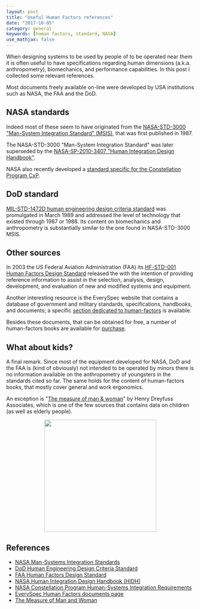 ```yaml
---
layout: post
title: "Useful Human Factors references"
date: "2017-10-05"
category: general
keywords: [human factors, standard, NASA]
use_mathjax: false
---
```


When designing systems to be used by people of to be operated near them it is often useful to have specifications regarding human dimensions (a.k.a. anthropometry), biomechanics, and performance capabilities. In this post I collected some relevant references.

Most documents freely available on-line were developed by USA institutions such as NASA, the FAA and the DoD.

## NASA standards

Indeed most of these seem to have originated from the [NASA-STD-3000 "Man-System Integration Standard" (MSIS)](NASA-STD-3000), that was first published in 1987.

The NASA-STD-3000 "Man-System Integration Standard" was later superseded by the [NASA-SP-2010-3407 "Human Integration Design Handbook"](NASA-SP-2010-3407).

NASA also recently developed a [standard specific for the Constellation Program CxP](CxP70024E).

## DoD standard

[MIL-STD-1472D human engineering design criteria standard](MIL-STD-1472) was promulgated in March 1989 and addressed the level of technology that existed through 1987 or 1988.
Its content on biomechanics and anthropometry is substantially similar to the one found in NASA-STD-3000 MSIS.

## Other sources

In 2003 the US Federal Aviation Administration (FAA) its [HF-STD-001 Human Factors Design Standard](HF-STD-001) released the with the intention of providing reference information to assist in the selection, analysis, design, development, and evaluation of new and modified systems and equipment.

Another interesting resource is the EverySpec website that contains a database of government and military standards, specifications, handbooks, and documents; a specific [section dedicated to human-factors](everyspec-HFAC) is available.

Besides these documents, that can be obtained for free, a number of human-factors books are available for [purchase](https://www.amazon.com/s/ref=nb_sb_noss_2?url=search-alias%3Dstripbooks&field-keywords=human+factors).

## What about kids?

A final remark. Since most of the equipment developed for NASA, DoD and the FAA is (kind of obviously) not intended to be operated by minors there is no information available on the anthropometry of youngsters in the standards cited so far. The same holds for the content of human-factors books, that mostly cover general and work ergonomics.

An exception is "[The measure of man & woman](dreyfuss_59)" by Henry Dreyfuss Associates, which is one of the few sources that contains data on children (as well as elderly people).

<div align="center"><img src='{{ site.url }}asset-bank/measure_of_man_and_woman.jpg' height='300pt'/></div>

## References

[NASA-STD-3000]: https://msis.jsc.nasa.gov/
[MIL-STD-1472]: http://quicksearch.dla.mil/qsDocDetails.aspx?ident_number=36903
[HF-STD-001]: www.tc.faa.gov/its/worldpac/techrpt/ct03-5.pdf
[NASA-SP-2010-3407]: https://ston.jsc.nasa.gov/collections/TRS/_techrep/SP-2010-3407.pdf
[CxP70024E]: http://spacearchitect.org/pubs/NASA-CxP-70024-RevC.pdf
[everyspec-HFAC]: http://everyspec.com/FSC-CODE/HFAC/
[dreyfuss_59]: https://www.amazon.com/Measure-Man-Woman-Factors-Design/dp/0471099554

* [NASA Man-Systems Integration Standards][NASA-STD-3000]
* [DoD Human Engineering Design Criteria Standard][MIL-STD-1472]
* [FAA Human Factors Design Standard][HF-STD-001]
* [NASA Human Integration Design Handbook (HIDH)][NASA-SP-2010-3407]
* [NASA Constellation Program Human-Systems Integration Requirements][CxP70024E]
* [EverySpec Human Factors documents page][everyspec-HFAC]
* [The Measure of Man and Woman][dreyfuss_59]

<!--
Code snippets



# References

[US2014123789A1]: https://worldwide.espacenet.com/publicationDetails/biblio?FT=D&date=20140508&DB=EPODOC&locale=en_EP&CC=US&NR=2014123789A1&KC=A1&ND=5
- [Actuator (US 2014/123789 A1)][US2014123789A1]

<div align="center"><img src='ball-joint.svg' height='300pt'/></div>

<img src='{{ site.url }}asset-bank/

-->

<!--used keywords
Markdown, LaTeX, Pandoc, Robotics, Mechanical Design, Review, Flexible Shaft, Creo Parametric, OnShape
--allowed categories
CAD, Creo Parametric, Mechatronics, Robotics, Other

-->

<!-- useful characters

° degrees
€
-->
